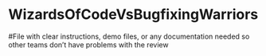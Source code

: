 # WizardsOfCodeVsBugfixingWarriors
#File with clear instructions, demo files, or any documentation needed so other teams don’t have problems with the review

